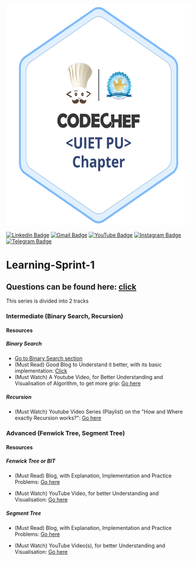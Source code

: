 <img src="https://github.com/CodeChef-UIET-PU-Chapter/Learning-Sprint-1/blob/main/Medium_Logo_Chapter%20(1).png" height=600>

[![Linkedin Badge](https://img.shields.io/badge/-CodeChef_UIET_PU_Chapter-blue?style=flat-square&logo=Linkedin&logoColor=white&link=https://www.linkedin.com/company/codechef-uiet-pu-chapter/)](https://www.linkedin.com/company/codechef-uiet-pu-chapter/) [![Gmail Badge](https://img.shields.io/badge/-codechefuietchapter@gmail.com-c14438?style=flat-square&logo=Gmail&logoColor=white&link=mailto:codechefuietchapter@gmail.com)](codechefuietchapter@gmail.com) [![YouTube Badge](https://img.shields.io/badge/-CodeChef_UIET_PU_Chapter-c14438?style=flat-square&logo=youtube&logoColor=white&link=https://www.youtube.com/channel/UCbxS7xvTdtRZbbua7orji8w)](https://www.youtube.com/channel/UCbxS7xvTdtRZbbua7orji8w) [![Instagram Badge](https://img.shields.io/badge/-CodeChef_UIET_PU_Chapter-5C2D91?style=flat-square&logo=instagram&logoColor=white&link=https://www.instagram.com/codechef_uiet_pu_chapter/)](https://www.instagram.com/codechef_uiet_pu_chapter/) [![Telegram Badge](https://img.shields.io/badge/-CodeChef_UIET_PU_Chapter-white?style=flat-square&logo=telegram&logoColor=white&link=https://t.me/codechefuietpu)](https://t.me/codechefuietpu) 



# Learning-Sprint-1

## Questions can be found here: [click](https://docs.google.com/presentation/d/1oTro_KR4OwEhokVmutOow4_zW8CdVy0Ay9uB5IDF5xg/edit#slide=id.ga233f35528_1_0)

This series is divided into 2 tracks
### Intermediate  (Binary Search, Recursion)
#### Resources
##### Binary Search
- [Go to Binary Search section](https://github.com/BedirT/ACM-ICPC-Preparation/tree/master/Week04)
- (Must Read) Good Blog to Understand it better, with its basic implementation:
  [Click](www.hackerearth.com/practice/algorithms/searching/binary-search/tutorial/)
- (Must Watch) A Youtube Video, for Better Understanding and Visualisation of Algorithm, to get  more grip: [Go here](youtube.com/watch?v=GU7DpgHINWQ&feature=youtu.be)
##### Recursion
- (Must Watch) Youtube Video Series (Playlist) on the "How and Where exactly Recursion  works?": [Go here](https://www.youtube.com/playlist?list=PL_z_8CaSLPWeT1ffjiImo0sYTcnLzo-wY)

### Advanced    (Fenwick Tree, Segment Tree)
#### Resources
##### Fenwick Tree or BIT
- (Must Read) Blog, with Explanation, Implementation and Practice Problems: [Go here](https://cp-algorithms.com/data_structures/fenwick.html) 

- (Must Watch) YouTube Video, for better Understanding and Visualisation: [Go here](https://youtu.be/CWDQJGaN1gY)
##### Segment Tree
- (Must Read) Blog, with Explanation, Implementation and Practice Problems: [Go here](https://cp-algorithms.com/data_structures/segment_tree.html)

- (Must Watch) YouTube Video(s), for better Understanding and Visualisation: [Go here](https://youtu.be/W4KUVTjh8RQ)
